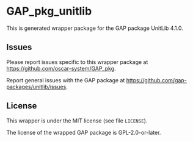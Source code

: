 # GAP_pkg_unitlib

This is generated wrapper package for the GAP package UnitLib 4.1.0.

## Issues

Please report issues specific to this wrapper package at <https://github.com/oscar-system/GAP_pkg>.

Report general issues with the GAP package at <https://github.com/gap-packages/unitlib/issues>.

## License

This wrapper is under the MIT license (see file `LICENSE`).

The license of the wrapped GAP package is GPL-2.0-or-later.
